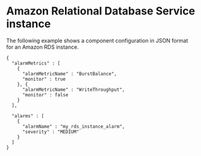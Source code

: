 # Amazon Relational Database Service instance<a name="component-configuration-examples-rds"></a>

The following example shows a component configuration in JSON format for an Amazon RDS instance\.

```
{
  "alarmMetrics" : [
    {
      "alarmMetricName" : "BurstBalance",
      "monitor" : true
    }, {
      "alarmMetricName" : "WriteThroughput",
      "monitor" : false
    }
  ],

  "alarms" : [
    {
      "alarmName" : "my_rds_instance_alarm",
      "severity" : "MEDIUM"
    }
  ]
}
```